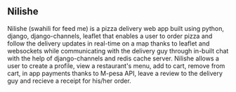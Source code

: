 ## Nilishe
 Nilishe (swahili for feed me) is a pizza delivery web app built using python, django, django-channels, leaflet that enables a user to order pizza and follow the delivery updates in real-time on a map thanks to leaflet and websockets while communicating with the delivery guy through in-built chat with the help of django-channels and redis cache server. Nilishe allows a user to create a profile, view a restaurant's menu, add to cart, remove from cart, in app payments thanks to M-pesa API, leave a review to the delivery guy and recieve a receipt for his/her order.
